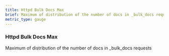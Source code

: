 ```yaml
---
title: Httpd Bulk Docs Max
brief: Maximum of distribution of the number of docs in _bulk_docs requests
metric_type: gauge
---
```

### Httpd Bulk Docs Max

Maximum of distribution of the number of docs in _bulk_docs requests